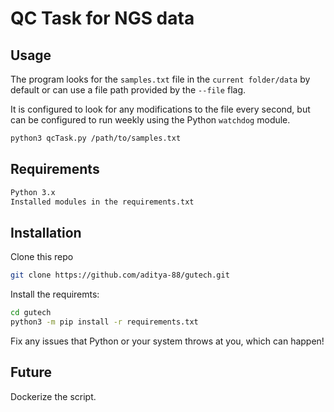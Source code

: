 # QC Task for NGS data #

## Usage ##

The program looks for the `samples.txt` file in the `current folder/data` by default or can use a file path provided by the `--file` flag.

It is configured to look for any modifications to the file every second, but can be configured to run weekly using the Python `watchdog` module.

```bash
python3 qcTask.py /path/to/samples.txt
```

## Requirements ##

```bash
Python 3.x
Installed modules in the requirements.txt
```

## Installation ##

Clone this repo

```bash
git clone https://github.com/aditya-88/gutech.git
```
Install the requiremts:

```bash
cd gutech
python3 -m pip install -r requirements.txt
```

Fix any issues that Python or your system throws at you, which can happen!


## Future ##

Dockerize the script.